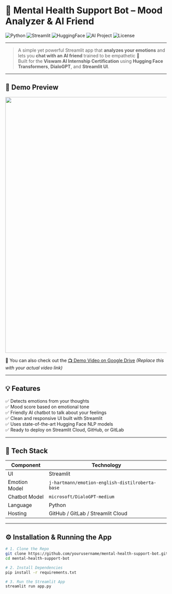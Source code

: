 # 🧠 Mental Health Support Bot – Mood Analyzer & AI Friend

![Python](https://img.shields.io/badge/Python-3.8-blue)
![Streamlit](https://img.shields.io/badge/Built%20with-Streamlit-orange)
![HuggingFace](https://img.shields.io/badge/NLP-HuggingFace-yellow)
![AI Project](https://img.shields.io/badge/AI-Chatbot-brightgreen)
![License](https://img.shields.io/badge/License-MIT-lightgrey)

---

> A simple yet powerful Streamlit app that **analyzes your emotions** and lets you **chat with an AI friend** trained to be empathetic 💬  
> Built for the **Viswam AI Internship Certification** using **Hugging Face Transformers**, **DialoGPT**, and **Streamlit UI**.

---

## 🚀 Demo Preview

<img src="file:///Users/talarivarshini/Desktop/Screenshot%202025-07-09%20at%209.29.03%E2%80%AFPM.png" width="800">

🎥 You can also check out the [📺 Demo Video on Google Drive](https://drive.google.com/file/d/1d6RPv5JmUalRpyTyrTBeNbYEY73ROCbn/view?usp=sharing) *(Replace this with your actual video link)*

---

## 💡 Features

✅ Detects emotions from your thoughts  
✅ Mood score based on emotional tone  
✅ Friendly AI chatbot to talk about your feelings  
✅ Clean and responsive UI built with Streamlit  
✅ Uses state-of-the-art Hugging Face NLP models  
✅ Ready to deploy on Streamlit Cloud, GitHub, or GitLab  

---

## 🧠 Tech Stack

| Component      | Technology |
|----------------|------------|
| UI             | Streamlit |
| Emotion Model  | `j-hartmann/emotion-english-distilroberta-base` |
| Chatbot Model  | `microsoft/DialoGPT-medium` |
| Language       | Python |
| Hosting        | GitHub / GitLab / Streamlit Cloud |

---

## ⚙️ Installation & Running the App

```bash
# 1. Clone the Repo
git clone https://github.com/yourusername/mental-health-support-bot.git
cd mental-health-support-bot

# 2. Install Dependencies
pip install -r requirements.txt

# 3. Run the Streamlit App
streamlit run app.py
